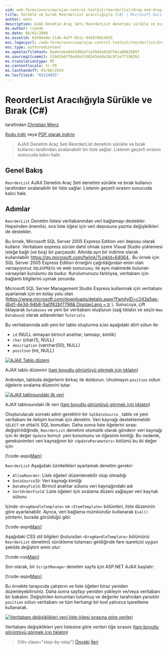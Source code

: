 ```yaml
---
uid: web-forms/overview/ajax-control-toolkit/reorderlist/drag-and-drop-via-reorderlist-cs
title: Sürükle ve bırak ReorderList aracılığıyla (C#) | Microsoft Docs
author: wenz
description: AJAX Denetim Araç Seti ReorderList denetimi sürükle ve bırak kullanıcı tarafından sıralanabilir bir liste sağlar. Listenin geçerli sırasını gelecektir...
ms.author: riande
ms.date: 06/02/2008
ms.assetid: 6350ee8e-11d6-4aff-b51c-942878014835
msc.legacyurl: /web-forms/overview/ajax-control-toolkit/reorderlist/drag-and-drop-via-reorderlist-cs
msc.type: authoredcontent
ms.openlocfilehash: 8adeceba0d43d6baf1af944a910750ca0682b097
ms.sourcegitcommit: 51b01b6ff8edde57d8243e4da28c9f1e7f1962b2
ms.translationtype: MT
ms.contentlocale: tr-TR
ms.lasthandoff: 05/06/2019
ms.locfileid: "65124925"
---
```

# <a name="drag-and-drop-via-reorderlist-c"></a>ReorderList Aracılığıyla Sürükle ve Bırak (C#)

tarafından [Christian Wenz](https://github.com/wenz)

[Kodu indir](http://download.microsoft.com/download/9/3/f/93f8daea-bebd-4821-833b-95205389c7d0/ReorderList5.cs.zip) veya [PDF olarak indirin](http://download.microsoft.com/download/2/d/c/2dc10e34-6983-41d4-9c08-f78f5387d32b/reorderlist5CS.pdf)

> AJAX Denetim Araç Seti ReorderList denetimi sürükle ve bırak kullanıcı tarafından sıralanabilir bir liste sağlar. Listenin geçerli sırasını sunucuda kalıcı hale.

## <a name="overview"></a>Genel Bakış

`ReorderList` AJAX Denetim Araç Seti denetimi sürükle ve bırak kullanıcı tarafından sıralanabilir bir liste sağlar. Listenin geçerli sırasını sunucuda kalıcı hale.

## <a name="steps"></a>Adımlar

`ReorderList` Denetim listesi veritabanından veri bağlamayı destekler. Hepsinden önemlisi, sıra liste öğesi için veri deposuna yazma değişiklikleri de destekler.

Bu örnek, Microsoft SQL Server 2005 Express Edition veri deposu olarak kullanır. Veritabanı express sürüm dahil olmak üzere Visual Studio yüklemesi isteğe bağlı (ve boş) bir parçasıdır. Altında ayrı bir indirme olarak kullanılabilir [ https://go.microsoft.com/fwlink/?LinkId=64064 ](https://go.microsoft.com/fwlink/?LinkId=64064). Bu örnek için SQL Server 2005 Express Edition örneğini çağrıldığından emin olan varsayıyoruz `SQLEXPRESS` ve web sunucusu; ile aynı makinede bulunan varsayılan kurulumu da budur. Kurulumunuzu farklıysa, veritabanı için bağlantı bilgilerini uymak zorunda.

Microsoft SQL Server Management Studio Express kullanmak için veritabanı ayarlamak için en kolay yolu olan ([https://www.microsoft.com/downloads/details.aspx?FamilyID=c243a5ae-4bd1-4e3d-94b8-5a0f62bf7796&amp; DisplayLang = tr](https://www.microsoft.com/downloads/details.aspx?FamilyID=c243a5ae-4bd1-4e3d-94b8-5a0f62bf7796&amp;DisplayLang=en) ). Sunucuya, çift tıklayarak `Databases` ve yeni bir veritabanı oluşturun (sağ tıklatın ve seçin `New Database`) olarak adlandırılan `Tutorials`.

Bu veritabanında adlı yeni bir tablo oluşturma `AJAX` aşağıdaki dört sütun ile:

- `id` (NULL olmayan birincil anahtar, tamsayı, kimlik)
- `char` (char(1), NULL)
- `description` (varchar(50), NULL)
- `position` (int, NULL)

[![AJAX Tablo düzeni](drag-and-drop-via-reorderlist-cs/_static/image2.png)](drag-and-drop-via-reorderlist-cs/_static/image1.png)

AJAX tablo düzenini ([tam boyutlu görüntüyü görmek için tıklatın](drag-and-drop-via-reorderlist-cs/_static/image3.png))

Ardından, tabloda değerlerin birkaç ile doldurun. Unutmayın `position` sütun öğelerin sıralama düzenini tutar.

[![AJAX tablosundaki ilk veri](drag-and-drop-via-reorderlist-cs/_static/image5.png)](drag-and-drop-via-reorderlist-cs/_static/image4.png)

AJAX tablosundaki ilk veri ([tam boyutlu görüntüyü görmek için tıklatın](drag-and-drop-via-reorderlist-cs/_static/image6.png))

Oluşturulacak sonraki adım gerektirir bir `SqlDataSource` , tablo ve yeni veritabanı ile iletişim kurmak için denetim. Veri kaynağı desteklemelidir `SELECT` ve `UPDATE` SQL komutları. Daha sonra liste öğelerini sırası değiştirildiğinde, `ReorderList` denetimi otomatik olarak gönderir veri kaynağı için iki değer `Update` komut: yeni konumunu ve öğesinin kimliği. Bu nedenle, gereksinimleri veri kaynağının bir `<UpdateParameters>` bölümü bu iki değer için:

[!code-aspx[Main](drag-and-drop-via-reorderlist-cs/samples/sample1.aspx)]

`ReorderList` Aşağıdaki öznitelikleri ayarlamak denetim gerekir:

- `AllowReorder`: Liste öğeleri düzenlenebilir olup olmadığı
- `DataSourceID`: Veri kaynağı kimliği
- `DataKeyField`: Birincil anahtar sütunu veri kaynağındaki adı
- `SortOrderField`: Liste öğeleri için sıralama düzeni sağlayan veri kaynak sütunu

İçinde `<DragHandleTemplate>` ve `<ItemTemplate>` bölümleri, liste düzeninin göre ayarlanabilir. Ayrıca, veri bağlama mümkündür kullanarak `Eval()` yöntemi, burada görüldüğü gibi:

[!code-aspx[Main](drag-and-drop-via-reorderlist-cs/samples/sample2.aspx)]

Aşağıdaki CSS stil bilgileri (bulunulan `<DragHandleTemplate>` bölümünü `ReorderList` denetimi) sürükleme tutamacı geldiğinde fare işaretçisi uygun şekilde değiştirir emin olur:

[!code-css[Main](drag-and-drop-via-reorderlist-cs/samples/sample3.css)]

Son olarak, bir `ScriptManager` denetim sayfa için ASP.NET AJAX başlatır:

[!code-aspx[Main](drag-and-drop-via-reorderlist-cs/samples/sample4.aspx)]

Bu örnekte tarayıcıda çalıştırın ve liste öğeleri biraz yeniden düzenleyebilirsiniz. Daha sonra sayfayı yeniden yükleyin ve/veya veritabanı bir bakalım. Değiştirilen konumları tutulmuş ve değerler tarafından yansıtılır `position` sütun veritabanı ve tüm herhangi bir kod yalnızca işaretleme kullanarak.

[![Veritabanı değişiklikleri yeni liste öğesi sırasına göre verileri](drag-and-drop-via-reorderlist-cs/_static/image8.png)](drag-and-drop-via-reorderlist-cs/_static/image7.png)

Veritabanı değişiklikleri yeni listesine göre verileri öğe sırasını ([tam boyutlu görüntüyü görmek için tıklatın](drag-and-drop-via-reorderlist-cs/_static/image9.png))

> [!div class="step-by-step"]
> [Önceki](using-postbacks-with-reorderlist-cs.md)
> [İleri](using-postbacks-with-reorderlist-vb.md)
